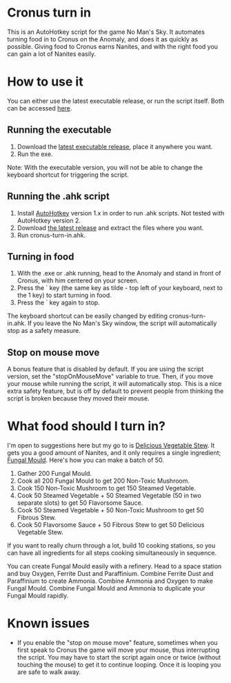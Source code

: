 # Cronus turn in

This is an AutoHotkey script for the game No Man's Sky. It automates turning food in to Cronus on the Anomaly, and does it as quickly as possible. Giving food to Cronus earns Nanites, and with the right food you can gain a lot of Nanites easily.

# How to use it

You can either use the latest executable release, or run the script itself. Both can be accessed [here](https://github.com/sophice/ahk-nms-cronus-turn-in/releases).

## Running the executable

1) Download the [latest executable release](https://github.com/sophice/ahk-nms-cronus-turn-in/releases), place it anywhere you want.
2) Run the exe.

Note: With the executable version, you will not be able to change the keyboard shortcut for triggering the script.

## Running the .ahk script

1) Install [AutoHotkey](https://www.autohotkey.com/) version 1.x in order to run .ahk scripts. Not tested with AutoHotkey version 2.
2) Download [the latest release](https://github.com/sophice/ahk-nms-cronus-turn-in/releases) and extract the files where you want.
3) Run cronus-turn-in.ahk.

## Turning in food

1) With the .exe or .ahk running, head to the Anomaly and stand in front of Cronus, with him centered on your screen.
2) Press the ` key (the same key as tilde - top left of your keyboard, next to the 1 key) to start turning in food.
3) Press the ` key again to stop.

The keyboard shortcut can be easily changed by editing cronus-turn-in.ahk. If you leave the No Man's Sky window, the script will automatically stop as a safety measure.

## Stop on mouse move

A bonus feature that is disabled by default. If you are using the script version, set the "stopOnMouseMove" variable to true. Then, if you move your mouse while running the script, it will automatically stop. This is a nice extra safety feature, but is off by default to prevent people from thinking the script is broken because they moved their mouse.

# What food should I turn in?

I'm open to suggestions here but my go to is [Delicious Vegetable Stew](https://nomanssky.fandom.com/wiki/Delicious_Vegetable_Stew). It gets you a good amount of Nanites, and it only requires a single ingredient; [Fungal Mould](https://nomanssky.fandom.com/wiki/Fungal_Mould). Here's how you can make a batch of 50.

1) Gather 200 Fungal Mould.
2) Cook all 200 Fungal Mould to get 200 Non-Toxic Mushroom.
3) Cook 150 Non-Toxic Mushroom to get 150 Steamed Vegetable.
4) Cook 50 Steamed Vegetable + 50 Steamed Vegetable (50 in two separate slots) to get 50 Flavorsome Sauce.
5) Cook 50 Steamed Vegetable + 50 Non-Toxic Mushroom to get 50 Fibrous Stew.
6) Cook 50 Flavorsome Sauce + 50 Fibrous Stew to get 50 Delicious Vegetable Stew.

If you want to really churn through a lot, build 10 cooking stations, so you can have all ingredients for all steps cooking simultaneously in sequence.

You can create Fungal Mould easily with a refinery. Head to a space station and buy Oxygen, Ferrite Dust and Paraffinium. Combine Ferrite Dust and Paraffinium to create Ammonia. Combine Ammonia and Oxygen to make Fungal Mould. Combine Fungal Mould and Ammonia to duplicate your Fungal Mould rapidly.

# Known issues

- If you enable the "stop on mouse move" feature, sometimes when you first speak to Cronus the game will move your mouse, thus interrupting the script. You may have to start the script again once or twice (without touching the mouse) to get it to continue looping. Once it is looping you are safe to walk away.

